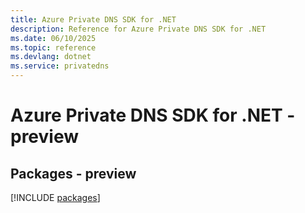 ```yaml
---
title: Azure Private DNS SDK for .NET
description: Reference for Azure Private DNS SDK for .NET
ms.date: 06/10/2025
ms.topic: reference
ms.devlang: dotnet
ms.service: privatedns
---
```

# Azure Private DNS SDK for .NET - preview
## Packages - preview
[!INCLUDE [packages](private-dns-index.md)]